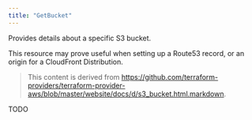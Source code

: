 ```yaml
---
title: "GetBucket"
---
```


<!-- WARNING: this file was generated by the Pulumi Terraform Bridge (tfgen) Tool. -->
<!-- Do not edit by hand unless you're certain you know what you are doing! -->

<style>
  table td p { margin-top: 0; margin-bottom: 0; }
</style>

Provides details about a specific S3 bucket.

This resource may prove useful when setting up a Route53 record, or an origin for a CloudFront
Distribution.

> This content is derived from https://github.com/terraform-providers/terraform-provider-aws/blob/master/website/docs/d/s3_bucket.html.markdown.


TODO

